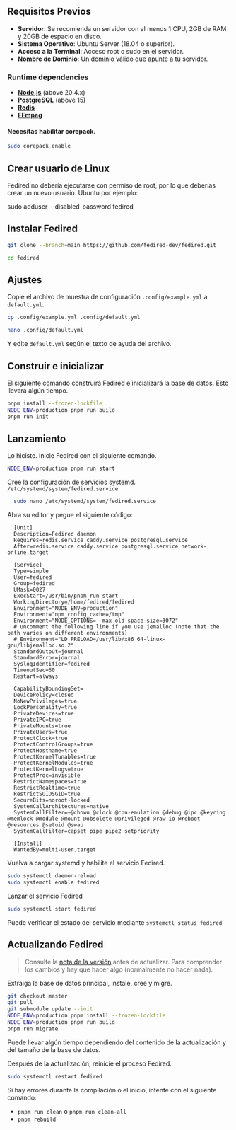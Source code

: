 
## Requisitos Previos

- **Servidor**: Se recomienda un servidor con al menos 1 CPU, 2GB de RAM y 20GB de espacio en disco.
- **Sistema Operativo**: Ubuntu Server (18.04 o superior).
- **Acceso a la Terminal**: Acceso root o sudo en el servidor.
- **Nombre de Dominio**: Un dominio válido que apunte a tu servidor.


### Runtime dependencies

- **[Node.js](https://nodejs.org/en/)** (above 20.4.x)
- **[PostgreSQL](https://www.postgresql.org/)** (above 15)
- **[Redis](https://redis.io/)**
- **[FFmpeg](https://www.ffmpeg.org/)**


#### Necesitas habilitar corepack.

```sh
sudo corepack enable
```
## Crear usuario de Linux

Fedired no debería ejecutarse con permiso de root, por lo que deberías crear un nuevo usuario.
Ubuntu por ejemplo:

sudo adduser --disabled-password fedired

## Instalar Fedired

```sh
git clone --branch=main https://github.com/fedired-dev/fedired.git

cd fedired
  ```

##  Ajustes
Copie el archivo de muestra de configuración `.config/example.yml` a `default.yml`.

  ```sh
cp .config/example.yml .config/default.yml

nano .config/default.yml
 ```
Y edite `default.yml` según el texto de ayuda del archivo.

## Construir e inicializar

El siguiente comando construirá Fedired e inicializará la base de datos.
Esto llevará algún tiempo.

```sh
pnpm install --frozen-lockfile
NODE_ENV=production pnpm run build
pnpm run init
```
## Lanzamiento

Lo hiciste. Inicie Fedired con el siguiente comando.

```sh
NODE_ENV=production pnpm run start
```
Cree la configuración de servicios systemd.
`/etc/systemd/system/fedired.service`

  ```sh
    sudo nano /etc/systemd/system/fedired.service
  ```
Abra su editor y pegue el siguiente código:

  ```service
    [Unit]
    Description=Fedired daemon
    Requires=redis.service caddy.service postgresql.service
    After=redis.service caddy.service postgresql.service network-online.target

    [Service]
    Type=simple
    User=fedired
    Group=fedired
    UMask=0027
    ExecStart=/usr/bin/pnpm run start
    WorkingDirectory=/home/fedired/fedired
    Environment="NODE_ENV=production"
    Environment="npm_config_cache=/tmp"
    Environment="NODE_OPTIONS=--max-old-space-size=3072"
    # uncomment the following line if you use jemalloc (note that the path varies on different environments)
    # Environment="LD_PRELOAD=/usr/lib/x86_64-linux-gnu/libjemalloc.so.2"
    StandardOutput=journal
    StandardError=journal
    SyslogIdentifier=fedired
    TimeoutSec=60
    Restart=always

    CapabilityBoundingSet=
    DevicePolicy=closed
    NoNewPrivileges=true
    LockPersonality=true
    PrivateDevices=true
    PrivateIPC=true
    PrivateMounts=true
    PrivateUsers=true
    ProtectClock=true
    ProtectControlGroups=true
    ProtectHostname=true
    ProtectKernelTunables=true
    ProtectKernelModules=true
    ProtectKernelLogs=true
    ProtectProc=invisible
    RestrictNamespaces=true
    RestrictRealtime=true
    RestrictSUIDSGID=true
    SecureBits=noroot-locked
    SystemCallArchitectures=native
    SystemCallFilter=~@chown @clock @cpu-emulation @debug @ipc @keyring @memlock @module @mount @obsolete @privileged @raw-io @reboot @resources @setuid @swap
    SystemCallFilter=capset pipe pipe2 setpriority

    [Install]
    WantedBy=multi-user.target
  ```

Vuelva a cargar systemd y habilite el servicio Fedired.

```sh
sudo systemctl daemon-reload
sudo systemctl enable fedired
```
Lanzar el servicio Fedired
```sh
sudo systemctl start fedired
```
Puede verificar el estado del servicio mediante `systemctl status fedired`

## Actualizando Fedired

> Consulte la [nota de la versión](https://github.com/fedired-dev/fedired/CHANGELOG.md) antes de actualizar. Para comprender los cambios y hay que hacer algo (normalmente no hacer nada).

Extraiga la base de datos principal, instale, cree y migre.

```sh
git checkout master
git pull
git submodule update --init
NODE_ENV=production pnpm install --frozen-lockfile
NODE_ENV=production pnpm run build
pnpm run migrate
```

Puede llevar algún tiempo dependiendo del contenido de la actualización y del tamaño de la base de datos.

Después de la actualización, reinicie el proceso Fedired.

```sh
sudo systemctl restart fedired
```

Si hay errores durante la compilación o el inicio, intente con el siguiente comando:

- `pnpm run clean` o `pnpm run clean-all`
- `pnpm rebuild`
